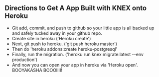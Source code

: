 ## Directions to Get A App Built with KNEX onto Heroku

* Git add, commit, and push to github so your little app is all backed up and safely tucked away in your github repo.
* Create site in heroku ('Heroku create')
* Next, git push to heroku. ('git push heroku master')
* Then do 'heroku addons:create heroku-postgresql'
* Finally, run the migration. ('heroku run knex migrate:latest --env production')
* And now you can open your app in heroku via 'Heroku open'. BOOYAKASHA BOOOIIII!